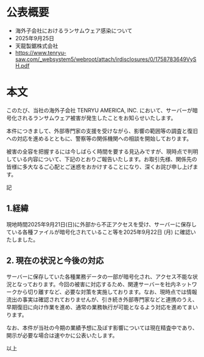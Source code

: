 # 公表概要
- 海外子会社におけるランサムウェア感染について
- 2025年9月25日
- 天龍製鋸株式会社
- https://www.tenryu-saw.com/_websystem5/webroot/attach/irdisclosures/0/1758783649VySH.pdf

# 本文
このたび、当社の海外子会社 TENRYU AMERICA, INC. において、サーバーが暗号化されるランサムウェア被害が発生したことをお知らせいたします。

本件につきまして、外部専門家の支援を受けながら、影響の範囲等の調査と復旧への対応を進めるとともに、警察等の関係機関への相談を開始しております。

被害の全容を把握するには今しばらく時間を要する見込みですが、現時点で判明している内容について、下記のとおりご報告いたします。お取引先様、関係先の皆様に多大なるご心配とご迷惑をおかけすることになり、深くお詫び申し上げます。

記

## 1.経緯
現地時間2025年9月21日(日)に外部から不正アクセスを受け、サーバーに保存している各種ファイルが暗号化されていること等を2025年9月22日 (月) に確認いたしました。

## 2. 現在の状況と今後の対応
サーバーに保存していた各種業務データの一部が暗号化され、アクセス不能な状況となっております。今回の被害に対応するため、関連サーバーを社内ネットワークから切り離すなど、必要な対策を実施しております。なお、現時点では情報流出の事実は確認されておりませんが、引き続き外部専門家などと連携のうえ、早期復旧に向け作業を進め、通常の業務執行が可能となるよう対応を進めてまいります。

なお、本件が当社の今期の業績予想に及ぼす影響については現在精査中であり、開示が必要な場合は速やかに公表いたします。

以上

